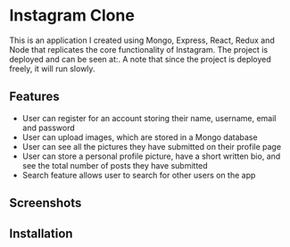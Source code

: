# Instagram Clone
This is an application I created using Mongo, Express, React, Redux and Node that replicates the core functionality of Instagram. The project is deployed and can be seen at:. A note that since the project is deployed freely, it will run slowly. 

## Features
- User can register for an account storing their name, username, email and password
- User can upload images, which are stored in a Mongo database
- User can see all the pictures they have submitted on their profile page
- User can store a personal profile picture, have a short written bio, and see the total number of posts they have submitted 
- Search feature allows user to search for other users on the app

## Screenshots

## Installation
